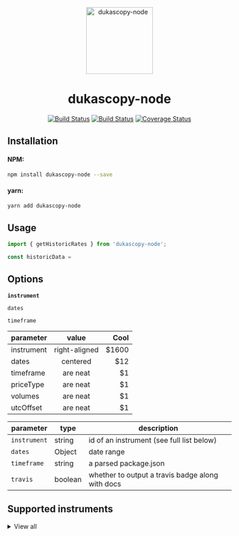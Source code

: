 <p align="center"><img width="150" src="https://github.com/Leo4815162342/dukascopy-node/blob/master/logo.png?raw=true" alt="dukascopy-node"></p>

<h1 align="center">dukascopy-node</h1>

<p align="center">
  <a href="https://travis-ci.org/icebob/fastest-validator.svg?branch=master"><img src="https://travis-ci.org/icebob/fastest-validator.svg?branch=master" alt="Build Status"></a>
  <a href="https://coveralls.io/r/sindresorhus/pageres?branch=master"><img src="https://coveralls.io/repos/sindresorhus/pageres/badge.svg?branch=master" alt="Build Status"></a>
  <a href="https://github.com/facebook/jest"><img src="https://img.shields.io/badge/tested_with-jest-99424f.svg" alt="Coverage Status"></a>
</p>

<h2>Installation</h2>
<h4>NPM:</h4>

```bash
npm install dukascopy-node --save  

```

<h4>yarn:</h4>

```bash
yarn add dukascopy-node  

```

<h2>Usage</h2>

```javascript
import { getHistoricRates } from 'dukascopy-node';

const historicData = 

```

<h2>Options</h2>

**`instrument`**

`dates`

`timeframe`

| parameter        | value           | Cool  |
| ------------- |:-------------:| -----:|
| instrument      | right-aligned | $1600 |
| dates      | centered      |   $12 |
| timeframe | are neat      |    $1 |
| priceType | are neat      |    $1 |
| volumes | are neat      |    $1 |
| utcOffset | are neat      |    $1 |

| parameter | type    | description                                      |
| --------- | ------- | ------------------------------------------------ |
| `instrument`| string | id of an instrument (see full list below)|
| `dates`  | Object | date range |
| `timeframe` | string  | a parsed package.json                            |
| `travis`  | boolean | whether to output a travis badge along with docs |


<h2>Supported instruments</h2>

<details><summary>View all</summary>
<p>


```javascript


```

</p>
</details>
